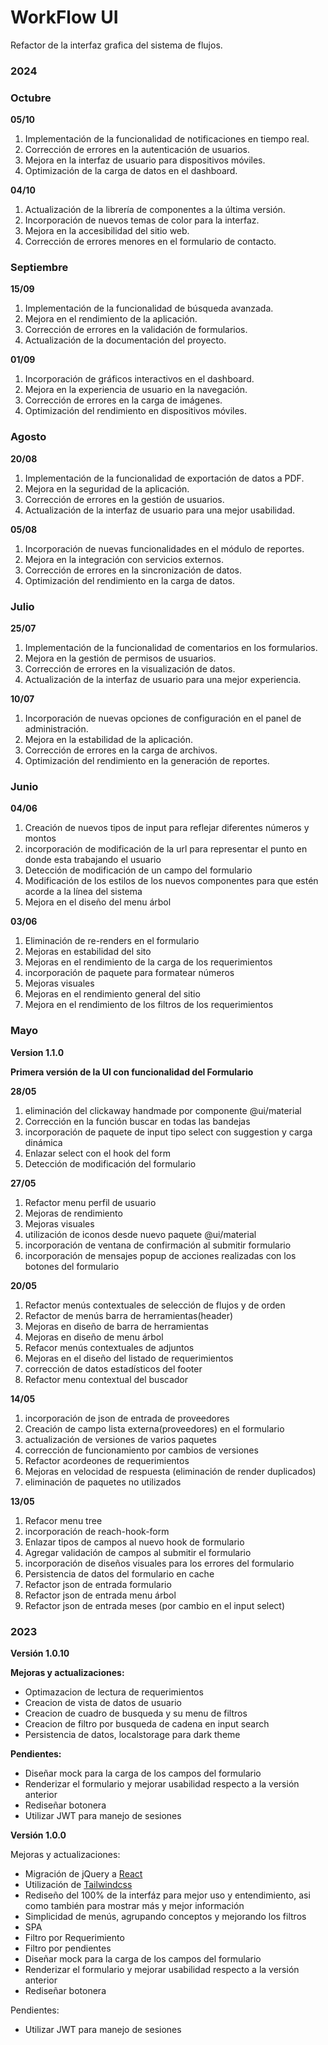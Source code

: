 # WorkFlow UI

Refactor de la interfaz grafica del sistema de flujos.

### 2024
### **Octubre**
**05/10**

1. Implementación de la funcionalidad de notificaciones en tiempo real.
2. Corrección de errores en la autenticación de usuarios.
3. Mejora en la interfaz de usuario para dispositivos móviles.
4. Optimización de la carga de datos en el dashboard.

**04/10**

1. Actualización de la librería de componentes a la última versión.
2. Incorporación de nuevos temas de color para la interfaz.
3. Mejora en la accesibilidad del sitio web.
4. Corrección de errores menores en el formulario de contacto.

### **Septiembre**
**15/09**

1. Implementación de la funcionalidad de búsqueda avanzada.
2. Mejora en el rendimiento de la aplicación.
3. Corrección de errores en la validación de formularios.
4. Actualización de la documentación del proyecto.

**01/09**

1. Incorporación de gráficos interactivos en el dashboard.
2. Mejora en la experiencia de usuario en la navegación.
3. Corrección de errores en la carga de imágenes.
4. Optimización del rendimiento en dispositivos móviles.

### **Agosto**
**20/08**

1. Implementación de la funcionalidad de exportación de datos a PDF.
2. Mejora en la seguridad de la aplicación.
3. Corrección de errores en la gestión de usuarios.
4. Actualización de la interfaz de usuario para una mejor usabilidad.

**05/08**

1. Incorporación de nuevas funcionalidades en el módulo de reportes.
2. Mejora en la integración con servicios externos.
3. Corrección de errores en la sincronización de datos.
4. Optimización del rendimiento en la carga de datos.

### **Julio**
**25/07**

1. Implementación de la funcionalidad de comentarios en los formularios.
2. Mejora en la gestión de permisos de usuarios.
3. Corrección de errores en la visualización de datos.
4. Actualización de la interfaz de usuario para una mejor experiencia.

**10/07**

1. Incorporación de nuevas opciones de configuración en el panel de administración.
2. Mejora en la estabilidad de la aplicación.
3. Corrección de errores en la carga de archivos.
4. Optimización del rendimiento en la generación de reportes.

### **Junio**
**04/06**

1. Creación de nuevos tipos de input para reflejar diferentes números y montos
2. incorporación de modificación de la url para representar el punto en donde esta trabajando el usuario
3. Detección de modificación de un campo del formulario
4. Modificación de los estilos de los nuevos componentes para que estén acorde a la línea del sistema
5. Mejora en el diseño del menu árbol

**03/06**

1. Eliminación de re-renders en el formulario
2. Mejoras en estabilidad del sito
3. Mejoras en el rendimiento de la carga de los requerimientos
4. incorporación de paquete para formatear números
5. Mejoras visuales
6. Mejoras en el rendimiento general del sitio
7. Mejora en el rendimiento de los filtros de los requerimientos

### **Mayo**
**Version 1.1.0**

**Primera versión de la UI con funcionalidad del Formulario**

**28/05**

1. eliminación del clickaway handmade por componente @ui/material
2. Corrección en la función buscar en todas las bandejas
3. incorporación de paquete de input tipo select con suggestion y carga dinámica
4. Enlazar select con el hook del form
5. Detección de modificación del formulario

**27/05**

1. Refactor menu perfil de usuario
2. Mejoras de rendimiento
3. Mejoras visuales
4. utilización de iconos desde nuevo paquete @ui/material
5. incorporación de ventana de confirmación al submitir formulario
6. incorporación de mensajes popup de acciones realizadas con los botones del formulario

**20/05**

1. Refactor menús contextuales de selección de flujos y de orden
2. Refactor de menús barra de herramientas(header)
3. Mejoras en diseño de barra de herramientas
4. Mejoras en diseño de menu árbol
5. Refacor menús contextuales de adjuntos
6. Mejoras en el diseño del listado de requerimientos
7. corrección de datos estadísticos del footer
8. Refactor menu contextual del buscador

**14/05**

1. incorporación de json de entrada de proveedores
2. Creación de campo lista externa(proveedores) en el formulario
3. actualización de versiones de varios paquetes
4. corrección de funcionamiento por cambios de versiones
5. Refactor acordeones de requerimientos
6. Mejoras en velocidad de respuesta (eliminación de render duplicados)
7. eliminación de paquetes no utilizados

**13/05**

1. Refacor menu tree
2. incorporación de reach-hook-form
3. Enlazar tipos de campos al nuevo hook de formulario
4. Agregar validación de campos al submitir el formulario
5. incorporación de diseños visuales para los errores del formulario
6. Persistencia de datos del formulario en cache
7. Refactor json de entrada formulario
8. Refactor json de entrada menu árbol
9. Refactor json de entrada meses (por cambio en el input select)


### **2023**
**Versión 1.0.10**

**Mejoras y actualizaciones:**

- Optimazacion de lectura de requerimientos
- Creacion de vista de datos de usuario
- Creacion de cuadro de busqueda y su menu de filtros
- Creacion de filtro por busqueda de cadena en input search
- Persistencia de datos, localstorage para dark theme

**Pendientes:**

- Diseñar mock para la carga de los campos del formulario
- Renderizar el formulario y mejorar usabilidad respecto a la versión anterior
- Rediseñar botonera
- Utilizar JWT para manejo de sesiones


**Versión 1.0.0**

Mejoras y actualizaciones:

- Migración de jQuery a [React](https://react.dev/)
- Utilización de [Tailwindcss](https://tailwindcss.com/)
- Rediseño del 100% de la interfáz para mejor uso y entendimiento, asi como también para mostrar más y mejor información
- Simplicidad de menús, agrupando conceptos y mejorando los filtros
- SPA
- Filtro por Requerimiento
- Filtro por pendientes
- Diseñar mock para la carga de los campos del formulario
- Renderizar el formulario y mejorar usabilidad respecto a la versión anterior
- Rediseñar botonera

Pendientes:
- Utilizar JWT para manejo de sesiones
